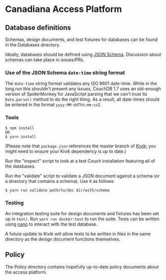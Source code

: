 # Canadiana Access Platform

## Database definitions

Schemas, design documents, and test fixtures for databases can be found in the Databases directory.

Ideally, databases should be defined using [JSON Schema](https://json-schema.org/). Discussion about schemas can take place in issues/PRs.

### Use of the JSON Schema `date-time` string format

The `date-time` string format validates any ISO 8601 date-time. While in the long run this shouldn't present any issues, CouchDB 1.7 uses an old-enough version of SpiderMonkey for JavaScript parsing that we can't trust its `Date.parse()` method to do the right thing. As a result, all date-times should be entered in the format `yyyy-MM-ddThh:mm:ssZ`.

### Tools

```
$ npm install
OR
$ yarn install
```

(Please note that `package.json` references the master branch of [Kivik](https://github.com/crkn-rcdr/kivik); you might need to ensure your Kivik dependency is up to date.)

Run the "inspect" script to look at a test Couch installation featuring all of the databases.

Run the "validate" script to validate a JSON document against a schema (or a directory that contains a schema). Use it as follows:

```
$ yarn run validate path/to/doc dir/with/schema
```

### Testing

An integration testing suite for design documents and fixtures has been set up in `test/`. Run `yarn run docker:test` to run the suite. Tests can be written using [nano](https://github.com/apache/couchdb-nano) to interact with the test database.

A future update to Kivik will allow tests to be written in files in the same directory as the design document functions themselves.

## Policy

The Policy directory contains hopefully up-to-date policy documents about the access platform.
